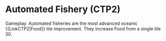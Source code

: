 # Automated Fishery (CTP2)

Gameplay.
Automated fisheries are the most advanced oceanic {{LinkCTP2|Food}} tile improvement. They increase Food from a single tile 30.